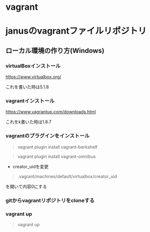 vagrant
===============

# janusのvagrantファイルリポジトリ

## ローカル環境の作り方(Windows)

### virtualBoxインストール

https://www.virtualbox.org/

これを書いた時は5.1.8

### vagrantインストール

https://www.vagrantup.com/downloads.html

これをk書いた時は1.8.7

### vagrantのプラグインをインストール

> vagrant plugin install vagrant-berkshelf

> vagrant plugin install vagrant-omnibus

* creator_uidを変更

> .vagrant/machines/default/virtualbox/creator_uid

を開いて内容0にする

### gitからvagrantリポジトリをcloneする

### vagrant up

> vagrant up
